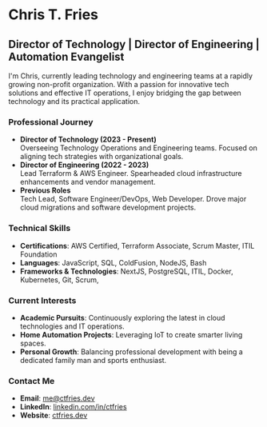 # Chris T. Fries

## Director of Technology | Director of Engineering | Automation Evangelist

I'm Chris, currently leading technology and engineering teams at a rapidly growing non-profit organization. With a passion for innovative tech solutions and effective IT operations, I enjoy bridging the gap between technology and its practical application.

### Professional Journey

- **Director of Technology (2023 - Present)**  
  Overseeing Technology Operations and Engineering teams. Focused on aligning tech strategies with organizational goals.
- **Director of Engineering (2022 - 2023)**  
  Lead Terraform & AWS Engineer. Spearheaded cloud infrastructure enhancements and vendor management.
- **Previous Roles**  
  Tech Lead, Software Engineer/DevOps, Web Developer. Drove major cloud migrations and software development projects.

### Technical Skills

- **Certifications**: AWS Certified, Terraform Associate, Scrum Master, ITIL Foundation
- **Languages**: JavaScript, SQL, ColdFusion, NodeJS, Bash
- **Frameworks & Technologies**: NextJS, PostgreSQL, ITIL, Docker, Kubernetes, Git, Scrum,

### Current Interests

- **Academic Pursuits**: Continuously exploring the latest in cloud technologies and IT operations.
- **Home Automation Projects**: Leveraging IoT to create smarter living spaces.
- **Personal Growth**: Balancing professional development with being a dedicated family man and sports enthusiast.

### Contact Me

- **Email**: [me@ctfries.dev](mailto:me@ctfries.dev)
- **LinkedIn**: [linkedin.com/in/ctfries](https://linkedin.com/in/ctfries)
- **Website**: [ctfries.dev](https://ctfries.dev)
